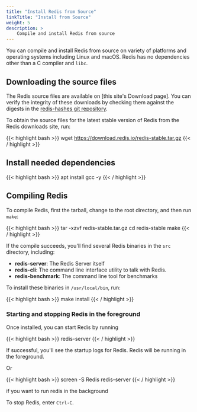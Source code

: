```yaml
---
title: "Install Redis from Source"
linkTitle: "Install from Source"
weight: 5
description: >
    Compile and install Redis from source
---
```


You can compile and install Redis from source on variety of platforms and operating systems including Linux and macOS. Redis has no dependencies other than a C  compiler and `libc`.

## Downloading the source files

The Redis source files are available on [this site's Download page]. You can verify the integrity of these downloads by checking them against the digests in the [redis-hashes git repository](https://github.com/redis/redis-hashes).

To obtain the source files for the latest stable version of Redis from the Redis downloads site, run:

{{< highlight bash >}}
wget https://download.redis.io/redis-stable.tar.gz
{{< / highlight >}}

## Install needed dependencies

{{< highlight bash >}}
apt install gcc -y
{{< / highlight >}}

## Compiling Redis

To compile Redis, first the tarball, change to the root directory, and then run `make`:

{{< highlight bash >}}
tar -xzvf redis-stable.tar.gz
cd redis-stable
make
{{< / highlight >}}

If the compile succeeds, you'll find several Redis binaries in the `src` directory, including:

* **redis-server**: The Redis Server itself
* **redis-cli**: The command line interface utility to talk with Redis.
* **redis-benchmark**: The command line tool for benchmarks

To install these binaries in `/usr/local/bin`, run:

{{< highlight bash >}}
make install
{{< / highlight >}}

### Starting and stopping Redis in the foreground

Once installed, you can start Redis by running

{{< highlight bash  >}}
redis-server
{{< / highlight >}}

If successful, you'll see the startup logs for Redis. Redis will be running in the foreground.

Or

{{< highlight bash  >}}
screen -S Redis redis-server
{{< / highlight >}}

if you want to run redis in the background

To stop Redis, enter `Ctrl-C`.